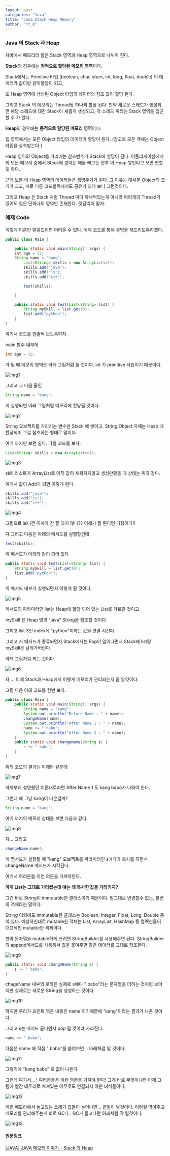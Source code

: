 ```yaml
---
layout: post
categories: "Java"
title: "Java Stack Heap Memory"
author: "TY_K"
---
```


### Java 의 Stack 과 Heap

자바에서 메모리라 함은 Stack 영역과 Heap 영역으로 나뉘어 진다.

**Stack**의 경우에는 **정적으로 할당된 메모리 영역**이다.

Stack에서는 Primitive 타입 (boolean, char, short, int, long, float, double) 의 데이터가 값이랑 같이할당이 되고,

또 Heap 영역에 생성된 Object 타입의 데이터의 참조 값이 할당 된다.

그리고 Stack 의 메모리는 Thread당 하나씩 할당 된다. 만약 새로운 스레드가 생성되면 해당 스레드에 대한 Stack이 새롭게 생성되고, 각 스레드 끼리는 Stack 영역을 접근할 수 가 없다.

**Heap**의 경우에는 **동적으로 할당된 메모리 영역**이다.

힙 영역에서는 모든 Object 타입의 데이터가 할당이 된다. (참고로 모든 객체는 Object 타입을 상속받는다.)

Heap 영역의 Object를 가리키는 참조변수가 Stack에 할당이 된다. 어플리케이션에서의 모든 메모리 중에서 Stack에 쌓이는 애들 빼고는 전부 이 Heap 쌓인다고 보면 편할듯 하다..

근데 보통 이 Heap 영역의 데이터들은 생명주기가 길다. 그 이유는 대부분 Object의 크기가 크고, 서로 다른 코드블럭에서도 공유가 되다 보니 그런것이다. 

그리고 Heap 은 Stack 처럼 Thread 마다 하나씩있는게 아니라 여러개의 Thread가 있어도 힙은 단하나의 영역만 존재한다. 헷갈리지 말자.

### 예제 Code

이렇게 이론만 말씀드리면 어려울 수 있다. 예제 코드를 통해 설명을 해드리도록하겠다.

```java
public class Main {

    public static void main(String[] args) {
	int age = 32;
	String name = "kang";
        List<String> skills = new ArrayList<>();
        skills.add("java");
        skills.add("js");
        skills.add("c++");

        test(skills);

    }

    public static void test(List<String> list) {
        String mySkill = list.get(0);
        list.add("python");
    }
}
```

여기서 코드를 한줄씩 보도록하자.

main 함수 내부에 
```java
int age = 32;
```
가 될 때 메모리 영역은 아래 그림처럼 될 것이다. int 가 primitive 타입이기 때문이다.

![img1](https://img1.daumcdn.net/thumb/R1280x0/?scode=mtistory2&fname=https%3A%2F%2Fblog.kakaocdn.net%2Fdn%2FbWOdwK%2Fbtq3oSyaDKW%2FVbPTWwBaOKnDjA5PNaJpe1%2Fimg.png)

그리고 그 다음 줄인 
```java
String name = "kang";
```
이 실행되면 아래 그림처럼 메모리에 할당될 것이다.

![img2](https://img1.daumcdn.net/thumb/R1280x0/?scode=mtistory2&fname=https%3A%2F%2Fblog.kakaocdn.net%2Fdn%2FxP7yD%2Fbtq3njiWE1D%2F2TKNQQjx3xais0JwLToGJk%2Fimg.png)

String 오브젝트를 가리키는 변수만 Stack 에 쌓이고, String Object 자체는 Heap 에 할당되어 그걸 참조하는 형태로 말이다.

여기 까지만 보면 쉽다. 다음 코드를 보자.

```java
List<String> skills = new ArrayList<>();
```

![img3](https://img1.daumcdn.net/thumb/R1280x0/?scode=mtistory2&fname=https%3A%2F%2Fblog.kakaocdn.net%2Fdn%2FdfEuQ7%2Fbtq3nb6t0pR%2FauGdPmgOjjfRJKR48iFQa1%2Fimg.png)

skill 리스트가 ArrayList로 아직 값이 채워지지않고 생성만됐을 때 상태는 위와 같다.

여기서 값이 Add가 되면 이렇게 된다.

```java
skills.add("java");
skills.add("js");
skills.add("c++");
```

![img4](https://img1.daumcdn.net/thumb/R1280x0/?scode=mtistory2&fname=https%3A%2F%2Fblog.kakaocdn.net%2Fdn%2FFS5Rt%2Fbtq3mqQA6jj%2FE8lDGqJTfUnokw3HYuKQ60%2Fimg.png)

그림으로 보니깐 이해가 참 잘 되지 않나?? 이해가 잘 된다면 다행이다!!

자 그러고 다음은 아래의 메서드를 실행할건데

```java
test(skills);
```

이 메서드가 아래와 같이 되어 있다
```java
public static void test(List<String> list) {
	String mySkill = list.get(0);
	list.add("python");
}
```
이 메서드 내부가 실행되면서 이렇게 될 것이다.

![img5](https://img1.daumcdn.net/thumb/R1280x0/?scode=mtistory2&fname=https%3A%2F%2Fblog.kakaocdn.net%2Fdn%2FbztdmG%2Fbtq3qMxHriM%2FHIGdDVAmIA9yKwkV3BG7XK%2Fimg.png)

메서드의 파라미터인 list는 Heap에 할당 되어 있는 List를 가르킬 것이고

mySkill 은 Heap 영의 "java" String을 참조할 것이다.

그리고 list 3번 index에 "python"이라는 값을 연결 시킨다.

그리고 저 메서드가 종료되면서 Stack에서는 Pop이 일어나면서 Stack에 list랑 mySkill은 날라가버린다.

아래 그림처럼 되는 것이다.

![img6](https://img1.daumcdn.net/thumb/R1280x0/?scode=mtistory2&fname=https%3A%2F%2Fblog.kakaocdn.net%2Fdn%2FcyEUyu%2Fbtq3qftiTDI%2FkYnjUCKUzIktpqWkh3wJ41%2Fimg.png)

자 ... 이제 Stack과 Heap에서 어떻게 메모리가 관리되는지 좀 알것이다.

그럼 다음 아래 코드를 한번 보자.

```java
public class Main {
    public static void main(String[] args) {
        String name = "kang";
        System.out.println("Before Name : " + name);
        changeName(name);
        System.out.println("After Name 1 : " + name);
        name += " babo";
        System.out.println("After Name 2 : " + name);
    }
    public static void changeName(String s) {
        s += " babo";
    }
}
```

위의 코드의 결과는 아래와 같은데

![img7](https://img1.daumcdn.net/thumb/R1280x0/?scode=mtistory2&fname=https%3A%2F%2Fblog.kakaocdn.net%2Fdn%2FbLbDPw%2Fbtq3mvRIUT6%2FrwVJlk5cMY6GojlmPIzb8k%2Fimg.png)

아까부터 설명했던 이론대로라면 After Name 1 도 kang babo가 나와야 한다.

그런데 왜 그냥 kang이 나온걸까?

```java
String name = "kang";
```

여기 까지의 메모리 상태를 보면 다음과 같다.

![img8](https://img1.daumcdn.net/thumb/R1280x0/?scode=mtistory2&fname=https%3A%2F%2Fblog.kakaocdn.net%2Fdn%2FcM8R4Q%2Fbtq3os7EkCI%2FKHu0OwbozAG0ZZkqKgbNt1%2Fimg.png)

자... 그리고

```java
changeName(name);
```

이 멤서드가 실행될 때 "kang" 오브젝트를 파라미터인  s에다가 복사를 하면서 changeName 메서드가 시작된다.

여기서 여러분들 이런 의문을 가져야한다.

**아까 List는 그대로 가리켰는데 얘는 왜 복사한 값을 가리키지?**

그건 바로 String이 immutable한 클래스이기 때문이다. 말그대로 변경할수 없는, 불변의 객체라는 말이다.

String 이외에도 immutable한 클래스는 Boolean, Integer, Float, Long, Double 등이 있다. 예상하신대로 mutable한 객체는 List, ArrayList, HashMap 등 컬렉션들이 대표적인 mutable한 객체이다.

만약 문자열을 mutable하게 쓰려면 StringBuilder를 사용해주면 된다. StringBuilder의 append메서드를 사용해서 값을 붙여주면 같은 데이터를 그대로 참조한다.

![img9](https://img1.daumcdn.net/thumb/R1280x0/?scode=mtistory2&fname=https%3A%2F%2Fblog.kakaocdn.net%2Fdn%2FbfLPee%2Fbtq3l4G1Oc8%2FeRa8BZVECTIBGwq0s2vh00%2Fimg.png)

```java
public static void changeName(String s) {
	s += " babo";
}
```

chageName 내부의 로직은 실제로 s에다 " babo"라는 문자열을 더하는 것처럼 보이지만 실제로는 새로운 String을 생성하는 것이다.

![img10](https://img1.daumcdn.net/thumb/R1280x0/?scode=mtistory2&fname=https%3A%2F%2Fblog.kakaocdn.net%2Fdn%2FcpjifX%2Fbtq3nCitTZX%2Fou4avmHxnbRQ6OJMYfAOO1%2Fimg.png)

하지만 우리가 프린트 찍은 내용은 name 이기때문에 "kang"이라는 결과가 나온 것이다. 

그리고 s는 메서드 끝나면서 pop 될 것이라 사라진다.

```java
name += " babo";
```

다음은 name 에 직접 " babo"를 붙여보면 .. 아래처럼 될 것이다.

![img11](https://img1.daumcdn.net/thumb/R1280x0/?scode=mtistory2&fname=https%3A%2F%2Fblog.kakaocdn.net%2Fdn%2FbIjq6f%2Fbtq3sucCtb7%2Fv6UjcYDymgGiOqMewEcD01%2Fimg.png)

그렇기에 "kang babo" 로 값이 나온다.

그런데 여기서... ! 여러분들은 이런 의문을 가져야 한다! 그게 바로 무엇이냐면 아래 그림에 빨간 테두리로 쳐져있는 아무것도 연결되지 않은 녀석들이다.

![img12](https://img1.daumcdn.net/thumb/R1280x0/?scode=mtistory2&fname=https%3A%2F%2Fblog.kakaocdn.net%2Fdn%2FccJEdJ%2Fbtq3stdHTjZ%2FUM85vPDD7KpVc06J0TFsmk%2Fimg.png)

이런 메모리에서 놀고있는 쓰레기 값들이 늘어나면... 큰일이 날것이다. 이런걸 막아주고 메모리를 관리해주는게 바로 GC다 . GC가 돌고나면 아래처럼 딱 될것이다.

![img13](https://img1.daumcdn.net/thumb/R1280x0/?scode=mtistory2&fname=https%3A%2F%2Fblog.kakaocdn.net%2Fdn%2FeuGPh1%2Fbtq3nTRXS5M%2FDrTxRVFFvsk7eKLZORF9E0%2Fimg.png)

#### 원문링크

[[JAVA] JAVA 메모리 이야기 - Stack 과 Heap][link1]

[link1]: https://devkingdom.tistory.com/226 "link1"
